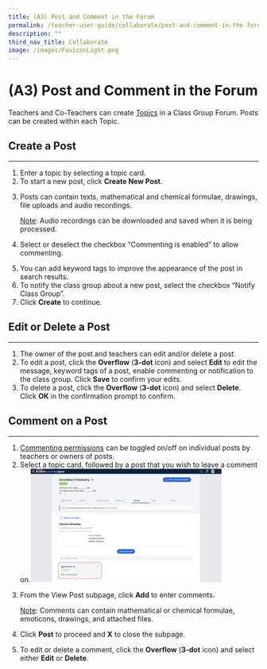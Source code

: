 ```yaml
---
title: (A3) Post and Comment in the Forum
permalink: /teacher-user-guide/collaborate/post-and-comment-in-the-forum/
description: ""
third_nav_title: Collaborate
image: /images/FaviconLight.png
---
```

<h1 id="-3-post-and-comment-in-the-forum">(A3) Post and Comment in the Forum</h1>
<p>Teachers and Co-Teachers can create <a target="_blank" href="/teacher-user-guide/collaborate/add-a-topic/">Topics</a> in a Class Group Forum. Posts can be created within each Topic.</p>
<h2 id="-create-a-post-">Create a Post</h2>
<hr>
<ol>
<li>Enter a topic by selecting a topic card.</li>
<li>To start a new post, click <strong>Create New Post</strong>. </li>
<li><p>Posts can contain texts, mathematical and chemical formulae, drawings, file uploads and audio recordings.</p>
	<p> <u>Note</u>: Audio recordings can be downloaded and saved when it is being processed.</p>
</li>
<li><p>Select or deselect the checkbox “Commenting is enabled” to allow commenting.</p>
</li>
<li>You can add keyword tags to improve the appearance of the post in search results.</li>
<li>To notify the class group about a new post, select the checkbox “Notify Class Group”.</li>
<li>Click <strong>Create</strong> to continue.</li>
</ol>
<h2 id="edit-or-delete-a-post">Edit or Delete a Post</h2>
<hr>
<ol>
<li>The owner of the post and teachers can edit and/or delete a post.</li>
<li>To edit a post, click the <strong>Overflow</strong> (<strong>3-dot</strong> icon) and select <strong>Edit</strong> to edit the message, keyword tags of a post, enable commenting or notification to the class group. Click <strong>Save</strong> to confirm your edits.</li>
<li>To delete a post, click the <strong>Overflow</strong> (<strong>3-dot</strong> icon) and select <strong>Delete</strong>. Click <strong><strong>OK</strong></strong> in the confirmation prompt to confirm.</li>
</ol>
<h2 id="-comment-on-a-post-">Comment on a Post</h2>
<hr>
<ol>
<li><a target="_blank" href="/teacher-user-guide/collaborate/change-forum-settings/">Commenting permissions</a> can be toggled on/off on individual posts by teachers or owners of posts. </li>
<li>Select a topic card, followed by a post that you wish to leave a comment on.<img style="width: 80%;" src="/images/2Teacher/C-TopicCard1.png"></li>
<li><p>From the View Post subpage, click <strong>Add</strong> to enter comments.</p>
	<p><u>Note</u>: Comments can contain mathematical or chemical formulae, emoticons, drawings, and attached files.</p>
</li>
<li><p>Click <strong>Post</strong> to proceed and <strong>X</strong> to close the subpage.</p>
</li>
<li>To edit or delete a comment, click the <strong>Overflow</strong> (<strong>3-dot</strong> icon) and select either <strong>Edit</strong> or <strong>Delete</strong>.</li>
</ol>